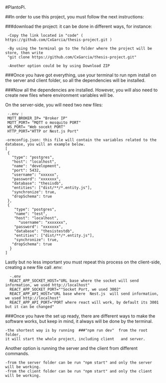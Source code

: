 #PlantoPi.

##In order to use this project, you must follow the next instructions:

 ###download the project: it can be done in different ways, for instance:

     -Copy the link located in "code" ( https://github.com/CxGarcia/thesis-project.git )

     -By using the terminal go to the folder where the project will be store, then write 
     "git clone https://github.com/CxGarcia/thesis-project.git"

     -Another option could be by using Download ZIP

 ###Once you have got everything, use your terminal to run npm install on the server and client folder, so all the dependencies  will be installed.

###Now all the dependencies are installed. However, you will also need to create new files where environment variables will be.

   On the server-side, you will need two new files:

     -.env :
     MQTT_BROKER_IP= "Broker IP"
     MQTT_PORT= "MQTT o mosquito PORT"
     WS_PORT= "Web socekt PORT"
     HTTP_PORT="HTTP or Nest.js Port"

    -ormconfig.json: this file will contain the variables related to the database, you will an example below.
    [
     {
       "type": "postgres",
       "host": "localhost",
       "name": "development",
       "port": 5432,
       "username": "xxxxxx",
       "password": "xxxxxxx",
       "database": "thesisdb",
       "entities": ["dist/**/*.entity.js"],
       "synchronize": true,
       "dropSchema": true
     },
     {
        "type": "postgres",
        "name": "test",
        "host": "localhost",
          "username": "xxxxxxx",
        "password": "xxxxxxx",
        "database": "thesistestdb",
        "entities": ["dist/**/*.entity.js"],
        "synchronize": true,
       "dropSchema": true
      }
    ]

   Lastly but no less important you must repeat this process on the client-side, creating a new file call .env:
   
      -.env 
      REACT_APP_SOCKET_HOST="URL base where the socket will send information, we used http://localhost" 
      REACT_APP_SOCKET_PORT=""Socket Port, we used 3002"
      REACT_APP_API_HOST="URL base where  Nest.js  will send information, we used http://localhost" 
      REACT_APP_API_PORT="PORT where react will work, by default its 3001 but it can be changed"

 ###Once you have the set up ready, there are different ways to make the software works, but keep in mind, it always will be done by the terminal.

    -the shortest way is by running  ###"npm run dev"  from the root folder,
    it will start the whole project, including client   and server.

  Another option is running the server and the client from different commands.
  
    -from the server folder can be run "npm start" and only the server will be working.
    -from the client folder can be run "npm start" and only the client will be working. 
